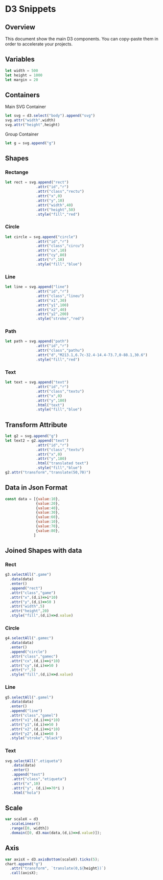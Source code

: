 # D3 Snippets

## Overview

This document show the main D3 components. You can copy-paste them in order to accelerate your projects.

## Variables

```javascript
let width = 500
let height = 1000
let margin = 20
```

## Containers

Main SVG Container
```javascript
let svg = d3.select("body").append("svg")
svg.attr("width",width)
svg.attr("height",height)
```
Group Container
```javascript
let g = svg.append("g")
```

## Shapes

### Rectange
```javascript
let rect = svg.append("rect")
              .attr("id","r")
              .attr("class","rectu")
              .attr("x",0)
              .attr("y",10)
              .attr("width",40)
              .attr("height",50)
              .style("fill","red")
```

### Circle
```javascript
let circle = svg.append("circle")
              .attr("id","r")
              .attr("class","circu")
              .attr("cx",10)
              .attr("cy",80)
              .attr("r",10)
              .style("fill","blue")
```

### Line
```javascript
let line = svg.append("line")
              .attr("id","r")
              .attr("class","lineu")
              .attr("x1",30)
              .attr("y1",100)
              .attr("x2",40)
              .attr("y2",200)
              .style("stroke","red")
```

### Path
```javascript
let path = svg.append("path")
              .attr("id","r")
              .attr("class","pathu")
              .attr("d","M213.1,6.7c-32.4-14.4-73.7,0-88.1,30.6")
              .style("fill","red")
```

### Text
```javascript
let text = svg.append("text")
              .attr("id","r")
              .attr("class","textu")
              .attr("x",0)
              .attr("y",180)
              .html("text")
              .style("fill","blue")
```

## Transform Attribute
```javascript
let g2 = svg.append("g")
let text2 = g2.append("text")
              .attr("id","r")
              .attr("class","textu")
              .attr("x",0)
              .attr("y",180)
              .html("translated text")
              .style("fill","blue")
g2.attr("transform","translate(50,70)")
```

## Data in Json Format
```javascript
const data = [{value:10},
              {value:20},
              {value:40},
              {value:30},
              {value:60},
              {value:10},
              {value:70},
              {value:80},
             ]
```

## Joined Shapes with data

### Rect
```javascript
g3.selectAll(".game")
  .data(data)
  .enter()
  .append("rect")
  .attr("class","game")
  .attr("x",(d,i)=>i*10)
  .attr("y",(d,i)=>50 )
  .attr("width",5)
  .attr("height",20)
  .style("fill",(d,i)=>d.value)
```

### Circle
```javascript
g4.selectAll(".gamec")
  .data(data)
  .enter()
  .append("circle")
  .attr("class","gamec")
  .attr("cx",(d,i)=>i*10)
  .attr("cy",(d,i)=>50 )
  .attr("r",5)
  .style("fill",(d,i)=>d.value)
```

### Line
```javascript
g5.selectAll(".gamel")
  .data(data)
  .enter()
  .append("line")
  .attr("class","gamel")
  .attr("x1",(d,i)=>i*10)
  .attr("y1",(d,i)=>50 )
  .attr("x2",(d,i)=>i*10)
  .attr("y2",(d,i)=>60 )
  .style("stroke","black")
```

### Text
```javascript
svg.selectAll(".etiqueta")
   .data(data)
   .enter()
   .append("text")
   .attr("class","etiqueta")
   .attr("x",10)
   .attr("y", (d,i)=>70*i )
   .html("hola")
```

## Scale
```javascript
var scaleX = d3
  .scaleLinear()
  .range([0, width])
  .domain([0, d3.max(data,(d,i)=>d.value)]);
```

## Axis  
```javascript
var axisX = d3.axisBottom(scaleX).ticks(5);
chart.append("g")
  .attr("transform", `translate(0,${height})`)
  .call(axisX);
```

```javascript

```
